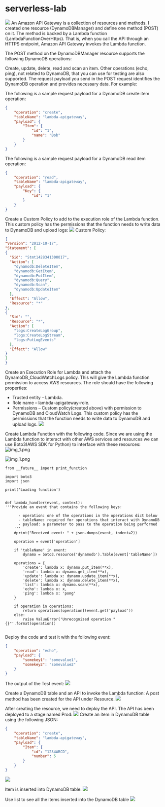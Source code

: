 # serverless-lab
![](.idea/images/img.png)
An Amazon API Gateway is a collection of resources and methods. I created one resource (DynamoDBManager) and define one method (POST) on it. The method is backed by a Lambda function (LambdaFunctionOverHttps). That is, when you call the API through an HTTPS endpoint, Amazon API Gateway invokes the Lambda function.

The POST method on the DynamoDBManager resource supports the following DynamoDB operations:

Create, update, delete, read and scan an item.
Other operations (echo, ping), not related to DynamoDB, that you can use for testing are also supported.
The request payload you send in the POST request identifies the DynamoDB operation and provides necessary data. For example:

The following is a sample request payload for a DynamoDB create item operation:
```json
{
    "operation": "create",
    "tableName": "lambda-apigateway",
    "payload": {
        "Item": {
            "id": "1",
            "name": "Bob"
        }
    }
}
```
The following is a sample request payload for a DynamoDB read item operation:
````json
{
    "operation": "read",
    "tableName": "lambda-apigateway",
    "payload": {
        "Key": {
            "id": "1"
        }
    }
}
````
Create a Custom Policy to add to the execution role of the Lambda function. This custom policy has the permissions that the function needs to write data to DynamoDB and upload logs:
![](.idea/images/img_1.png)
Custom Policy:
````json
{
"Version": "2012-10-17",
"Statement": [
{
  "Sid": "Stmt1428341300017",
  "Action": [
    "dynamodb:DeleteItem",
    "dynamodb:GetItem",
    "dynamodb:PutItem",
    "dynamodb:Query",
    "dynamodb:Scan",
    "dynamodb:UpdateItem"
  ],
  "Effect": "Allow",
  "Resource": "*"
},
{
  "Sid": "",
  "Resource": "*",
  "Action": [
    "logs:CreateLogGroup",
    "logs:CreateLogStream",
    "logs:PutLogEvents"
  ],
  "Effect": "Allow"
}
]
}
````


Create an Execution Role for Lambda and attach the DynamoDB_CloudWatchLogs policy.
This will give the Lambda function permission to access AWS resources.
The role should have the following properties:
   * Trusted entity – Lambda.
   * Role name – lambda-apigateway-role.
   * Permissions – Custom policy(created above) with permission to DynamoDB and CloudWatch Logs. This custom policy has the permissions that the function needs to write data to DynamoDB and upload logs.
![](.idea/images/img_2.png)

Create Lambda Function with the following code. Since we are using the Lambda function to interact with other AWS services and resources we can use Boto3(AWS SDK for Python) to interface with these resources:
![img_1.png](.idea/images/img_10.png)

![img_1.png](.idea/images/img_5.png)

```
from __future__ import print_function

import boto3
import json

print('Loading function')


def lambda_handler(event, context):
'''Provide an event that contains the following keys:

      - operation: one of the operations in the operations dict below
      - tableName: required for operations that interact with DynamoDB
      - payload: a parameter to pass to the operation being performed
    '''
    #print("Received event: " + json.dumps(event, indent=2))

    operation = event['operation']

    if 'tableName' in event:
        dynamo = boto3.resource('dynamodb').Table(event['tableName'])

    operations = {
        'create': lambda x: dynamo.put_item(**x),
        'read': lambda x: dynamo.get_item(**x),
        'update': lambda x: dynamo.update_item(**x),
        'delete': lambda x: dynamo.delete_item(**x),
        'list': lambda x: dynamo.scan(**x),
        'echo': lambda x: x,
        'ping': lambda x: 'pong'
    }

    if operation in operations:
        return operations[operation](event.get('payload'))
    else:
        raise ValueError('Unrecognized operation "{}"'.format(operation))


```

Deploy the code and test it with the following event:
````json
{
    "operation": "echo",
    "payload": {
        "somekey1": "somevalue1",
        "somekey2": "somevalue2"
    }
}
   ````
The output of the Test event:
![](.idea/images/img_3.png)

Create a DynamoDB table and an API to invoke the Lambda function:
A post method has been created for the API under Resource.
![](.idea/images/img_4.png)

After creating the resource, we need to deploy the API.
The API has been deployed to a stage named Prod:
![](.idea/images/img_6.png)
Create an item in DynamoDB table using the following JSON:
````json
{
    "operation": "create",
    "tableName": "lambda-apigateway",
    "payload": {
        "Item": {
            "id": "1234ABCD",
            "number": 5
        }
    }
}
````
![](.idea/images/img_7.png)


Item is inserted into DynamoDB table:
![](.idea/images/img_8.png)

Use list to see all the items inserted into the DynamoDB table
![](.idea/images/img_9.png)